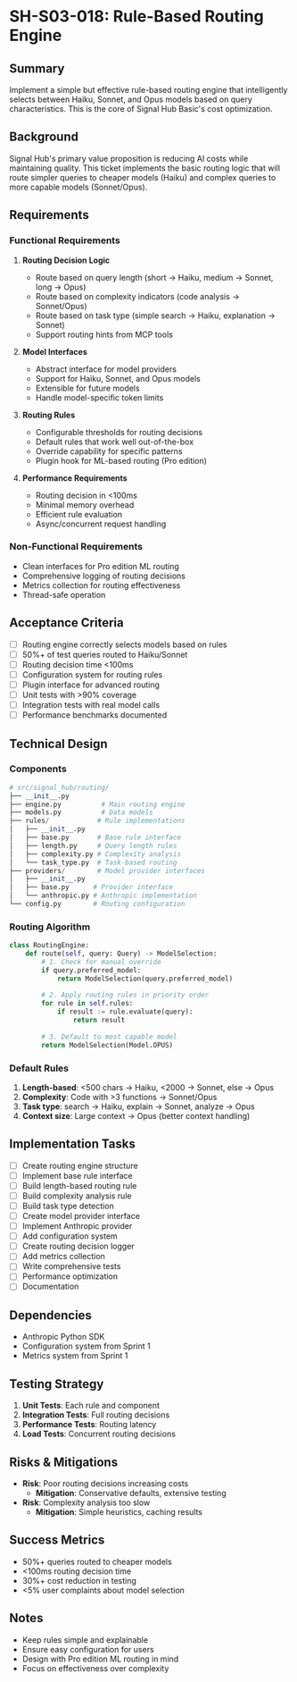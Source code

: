 # SH-S03-018: Rule-Based Routing Engine

## Summary
Implement a simple but effective rule-based routing engine that intelligently selects between Haiku, Sonnet, and Opus models based on query characteristics. This is the core of Signal Hub Basic's cost optimization.

## Background
Signal Hub's primary value proposition is reducing AI costs while maintaining quality. This ticket implements the basic routing logic that will route simpler queries to cheaper models (Haiku) and complex queries to more capable models (Sonnet/Opus).

## Requirements

### Functional Requirements
1. **Routing Decision Logic**
   - Route based on query length (short → Haiku, medium → Sonnet, long → Opus)
   - Route based on complexity indicators (code analysis → Sonnet/Opus)
   - Route based on task type (simple search → Haiku, explanation → Sonnet)
   - Support routing hints from MCP tools

2. **Model Interfaces**
   - Abstract interface for model providers
   - Support for Haiku, Sonnet, and Opus models
   - Extensible for future models
   - Handle model-specific token limits

3. **Routing Rules**
   - Configurable thresholds for routing decisions
   - Default rules that work well out-of-the-box
   - Override capability for specific patterns
   - Plugin hook for ML-based routing (Pro edition)

4. **Performance Requirements**
   - Routing decision in <100ms
   - Minimal memory overhead
   - Efficient rule evaluation
   - Async/concurrent request handling

### Non-Functional Requirements
- Clean interfaces for Pro edition ML routing
- Comprehensive logging of routing decisions
- Metrics collection for routing effectiveness
- Thread-safe operation

## Acceptance Criteria
- [ ] Routing engine correctly selects models based on rules
- [ ] 50%+ of test queries routed to Haiku/Sonnet
- [ ] Routing decision time <100ms
- [ ] Configuration system for routing rules
- [ ] Plugin interface for advanced routing
- [ ] Unit tests with >90% coverage
- [ ] Integration tests with real model calls
- [ ] Performance benchmarks documented

## Technical Design

### Components
```python
# src/signal_hub/routing/
├── __init__.py
├── engine.py          # Main routing engine
├── models.py          # Data models
├── rules/            # Rule implementations
│   ├── __init__.py
│   ├── base.py       # Base rule interface
│   ├── length.py     # Query length rules
│   ├── complexity.py # Complexity analysis
│   └── task_type.py  # Task-based routing
├── providers/        # Model provider interfaces
│   ├── __init__.py
│   ├── base.py      # Provider interface
│   └── anthropic.py # Anthropic implementation
└── config.py        # Routing configuration
```

### Routing Algorithm
```python
class RoutingEngine:
    def route(self, query: Query) -> ModelSelection:
        # 1. Check for manual override
        if query.preferred_model:
            return ModelSelection(query.preferred_model)
        
        # 2. Apply routing rules in priority order
        for rule in self.rules:
            if result := rule.evaluate(query):
                return result
        
        # 3. Default to most capable model
        return ModelSelection(Model.OPUS)
```

### Default Rules
1. **Length-based**: <500 chars → Haiku, <2000 → Sonnet, else → Opus
2. **Complexity**: Code with >3 functions → Sonnet/Opus
3. **Task type**: search → Haiku, explain → Sonnet, analyze → Opus
4. **Context size**: Large context → Opus (better context handling)

## Implementation Tasks
- [ ] Create routing engine structure
- [ ] Implement base rule interface
- [ ] Build length-based routing rule
- [ ] Build complexity analysis rule
- [ ] Build task type detection
- [ ] Create model provider interface
- [ ] Implement Anthropic provider
- [ ] Add configuration system
- [ ] Create routing decision logger
- [ ] Add metrics collection
- [ ] Write comprehensive tests
- [ ] Performance optimization
- [ ] Documentation

## Dependencies
- Anthropic Python SDK
- Configuration system from Sprint 1
- Metrics system from Sprint 1

## Testing Strategy
1. **Unit Tests**: Each rule and component
2. **Integration Tests**: Full routing decisions
3. **Performance Tests**: Routing latency
4. **Load Tests**: Concurrent routing decisions

## Risks & Mitigations
- **Risk**: Poor routing decisions increasing costs
  - **Mitigation**: Conservative defaults, extensive testing
- **Risk**: Complexity analysis too slow
  - **Mitigation**: Simple heuristics, caching results

## Success Metrics
- 50%+ queries routed to cheaper models
- <100ms routing decision time
- 30%+ cost reduction in testing
- <5% user complaints about model selection

## Notes
- Keep rules simple and explainable
- Ensure easy configuration for users
- Design with Pro edition ML routing in mind
- Focus on effectiveness over complexity